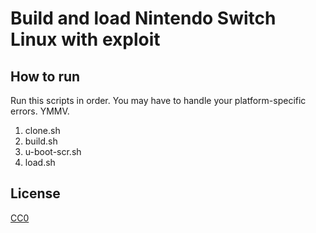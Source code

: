 # Build and load Nintendo Switch Linux with exploit
## How to run
Run this scripts in order. You may have to handle your platform-specific errors. YMMV.

1. clone.sh
2. build.sh
3. u-boot-scr.sh
4. load.sh

## License
[CC0](https://creativecommons.org/share-your-work/public-domain/cc0/)
